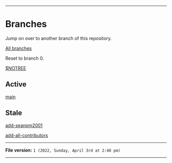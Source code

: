 
***

# Branches

Jump on over to another branch of this repository.

[All branches](https://github.com/seanpm2001/SeansLifeArchive_Images_Boom-Beach/branches/)

Reset to branch 0.

[$NOTREE](https://github.com/seanpm2001/SeansLifeArchive_Images_Boom-Beach/)

## Active

[main](https://github.com/seanpm2001/SeansLifeArchive_Images_Boom-Beach/tree/main/)

## Stale

[add-seanpm2001](https://github.com/seanpm2001/SeansLifeArchive_Images_Boom-Beach/tree/all-contributors/add-seanpm2001/)

[add-all-contributors](https://github.com/seanpm2001/SeansLifeArchive_Images_Boom-Beach/tree/all-contributors/add-all-contributors/)

***

**File version:** `1 (2022, Sunday, April 3rd at 2:48 pm)`

***
